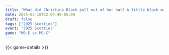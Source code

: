 ```yaml
---
title: "What did Christina Black pull out of her hat? A little black magic!"
date: 2025-02-18T22:04:48-05:00
draft: false
tags: ["2025 Scotties"]
event: "2025 Scotties"
game: "MB-E vs MB-C"
---
```

{{< game-details >}}
<!--more-->

